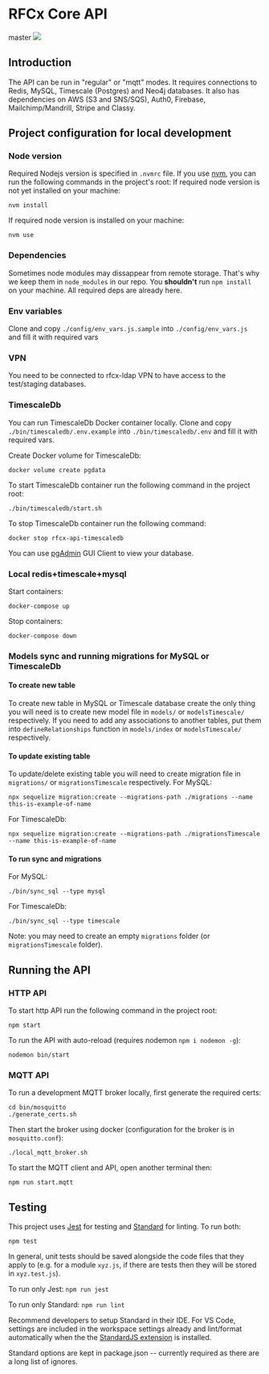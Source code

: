 # RFCx Core API

master
![](https://api.travis-ci.org/rfcx/rfcx-api.png?branch=master)

## Introduction

The API can be run in "regular" or "mqtt" modes. It requires connections to Redis, MySQL, Timescale (Postgres) and Neo4j databases. It also has dependencies on AWS (S3 and SNS/SQS), Auth0, Firebase, Mailchimp/Mandrill, Stripe and Classy.

## Project configuration for local development

### Node version
Required Nodejs version is specified in `.nvmrc` file. If you use [nvm](https://github.com/nvm-sh/nvm), you can run the following commands in the project's root:
If required node version is not yet installed on your machine:
```
nvm install
```
If required node version is installed on your machine:
```
nvm use
```

### Dependencies
Sometimes node modules may dissappear from remote storage. That's why we keep them in `node_modules` in our repo. You **shouldn't** run `npm install` on your machine. All required deps are already here.

### Env variables
Clone and copy `./config/env_vars.js.sample` into `./config/env_vars.js` and fill it with required vars

### VPN
You need to be connected to rfcx-ldap VPN to have access to the test/staging databases.

### TimescaleDb
You can run TimescaleDb Docker container locally.
Clone and copy `./bin/timescaledb/.env.example` into `./bin/timescaledb/.env` and fill it with required vars.

Create Docker volume for TimescaleDb:
```
docker volume create pgdata
```

To start TimescaleDb container run the following command in the project root:
```
./bin/timescaledb/start.sh
```

To stop TimescaleDb container run the following command:
```
docker stop rfcx-api-timescaledb
```

You can use [pgAdmin](https://www.pgadmin.org/download/) GUI Client to view your database.

### Local redis+timescale+mysql

Start containers:
```
docker-compose up
```

Stop containers:
```
docker-compose down
```

### Models sync and running migrations for MySQL or TimescaleDb

#### To create new table
To create new table in MySQL or Timescale database create the only thing you will need is to create new model file in `models/` or `modelsTimescale/` respectively.
If you need to add any associations to another tables, put them into `defineRelationships` function in `models/index` or `modelsTimescale/` respectively.

#### To update existing table
To update/delete existing table you will need to create migration file in `migrations/` or `migrationsTimescale` respectively.
For MySQL:
```
npx sequelize migration:create --migrations-path ./migrations --name this-is-example-of-name
```
For TimescaleDb:
```
npx sequelize migration:create --migrations-path ./migrationsTimescale --name this-is-example-of-name
```

#### To run sync and migrations
For MySQL:
```
./bin/sync_sql --type mysql
```
For TimescaleDb:
```
./bin/sync_sql --type timescale
```

Note: you may need to create an empty `migrations` folder (or `migrationsTimescale` folder).

## Running the API

### HTTP API
To start http API run the following command in the project root:
```
npm start
```

To run the API with auto-reload (requires nodemon  `npm i nodemon -g`):
```
nodemon bin/start
```

### MQTT API

To run a development MQTT broker locally, first generate the required certs:

```
cd bin/mosquitto
./generate_certs.sh
```

Then start the broker using docker (configuration for the broker is in `mosquitto.conf`):

```
./local_mqtt_broker.sh
```

To start the MQTT client and API, open another terminal then:

```
npm run start.mqtt
```

## Testing

This project uses [Jest](https://jestjs.io) for testing and [Standard](https://standardjs.com) for linting. To run both:

```
npm test
```

In general, unit tests should be saved alongside the code files that they apply to (e.g. for a module `xyz.js`, if there are tests then they will be stored in `xyz.test.js`).

To run only Jest: `npm run jest`

To run only Standard: `npm run lint`

Recommend developers to setup Standard in their IDE. For VS Code, settings are included in the workspace settings already and lint/format automatically when the the [StandardJS extension](https://marketplace.visualstudio.com/items?itemName=chenxsan.vscode-standardjs) is installed.

Standard options are kept in package.json -- currently required as there are a long list of ignores.
